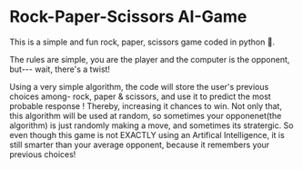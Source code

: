 # Rock-Paper-Scissors AI-Game

This is a simple and fun rock, paper, scissors game coded in python 🐍.

The rules are simple, you are the player and the computer is the opponent, but--- wait, there's a twist!

Using a very simple algorithm, the code will store the user's previous choices among- rock, paper & scissors, and use it to predict the most probable response ! Thereby, increasing it chances to win. Not only that, this algorithm will be used at random, so sometimes your opponenet(the algorithm) is just randomly making a move, and sometimes its stratergic. So even though this game is not EXACTLY using an Artifical Intelligence, it is still smarter than your average opponent, because it remembers your previous choices! 
